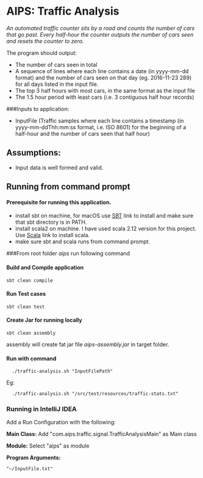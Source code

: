 # AIPS: Traffic Analysis 
*An automated traffic counter sits by a road and counts the number of cars that go past. 
Every half-hour the counter outputs the number of cars seen and resets the counter to zero.*

The program should output: 
- The number of cars seen in total 
- A sequence of lines where each line contains a date (in yyyy-mm-dd format) 
  and the number of cars seen on that day (eg. 2016-11-23 289) for all days listed in the input file. 
- The top 3 half hours with most cars, in the same format as the input file 
- The 1.5 hour period with least cars (i.e. 3 contiguous half hour records)

###Inputs to application:
- InputFile (Traffic samples where each line contains a timestamp (in yyyy-mm-ddThh:mm:ss format, i.e. ISO 8601) 
  for the beginning of a half-hour and the number of cars seen that half hour)

## Assumptions:
- Input data is well formed and valid.

## Running from command prompt

#### Prerequisite for running this application.

* install sbt on machine, for macOS use [SBT] link to install and make sure that sbt directory is in PATH. 
* install scala2 on machine. I have used scala 2.12 version for this project. Use [Scala] link to install scala.
* make sure sbt and scala runs from command prompt.


###From root folder *aips* run following command
#### Build and Compile application

    sbt clean compile

#### Run Test cases

    sbt clean test

#### Create Jar for running locally

    sbt clean assembly

assembly will create fat jar file *aips-assembly.jar* in target folder.

#### Run with command

      ./traffic-analysis.sh "InputFilePath"
Eg:

      ./traffic-analysis.sh "/src/test/resources/traffic-stats.txt"


### Running in IntelliJ IDEA
Add a Run Configuration with the following:

**Main Class:**
Add "com.aips.traffic.signal.TrafficAnalysisMain" as Main class

**Module:**
Select "aips" as module

**Program Arguments:**

    "~/InputFile.txt"


[SBT]: https://www.scala-sbt.org/1.x/docs/Installing-sbt-on-Mac.html
[Scala]: https://www.scala-lang.org/download/
